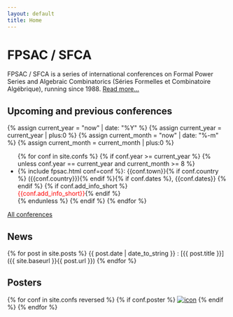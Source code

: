 ```yaml
---
layout: default
title: Home
---
```


# FPSAC / SFCA

FPSAC / SFCA is a series of international conferences on Formal Power
Series and Algebraic Combinatorics (Séries Formelles et Combinatoire
Algébrique), running since 1988. [Read more...](about)

## Upcoming and previous conferences

{% assign current_year  = "now" | date: "%Y" %}
{% assign current_year  = current_year  | plus:0 %}
{% assign current_month = "now" | date: "%-m" %}
{% assign current_month = current_month | plus:0 %}

<ul>
  {% for conf in site.confs %}
    {% if conf.year >= current_year %}
      {% unless conf.year == current_year and current_month >= 8 %}
          <li>{% include fpsac.html conf=conf %}:
            {{conf.town}}{% if conf.country %} ({{conf.country}}){% endif %}{% if conf.dates %}, {{conf.dates}} {% endif %}
            {% if conf.add_info_short %}<br><span style="color:red">{{conf.add_info_short}}</span>{% endif %}
          </li>
      {% endunless %}
    {% endif %}
  {% endfor %}
</ul>

[All conferences](confs)

## News

{% for post in site.posts %}
{{ post.date | date_to_string }}
: [{{ post.title }}]({{ site.baseurl }}{{ post.url }})
{% endfor %}

## Posters

<div>
{% for conf in site.confs reversed %}
  {% if conf.poster %}
    <a href="{{ conf.url }}"><img class="posterarray" src="{{site.baseurl}}/public/thumbnails/{{conf.poster | split: "." | first}}.jpg" alt="icon"></a>
  {% endif %}
{% endfor %}
</div>
